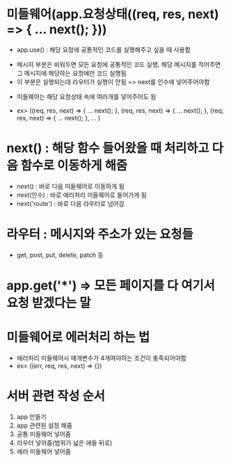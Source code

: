 # 미들웨어(app.요청상태((req, res, next) => { ... next(); }))
- app.use() : 해당 요청에 공통적인 코드를 실행해주고 싶을 때 사용함
+ 메시지 부분은 비워두면 모든 요청에 공통적인 코드 실행, 해당 메시지를 적어주면 그 메시지에 해당하는 요청에만 코드 실행됨
+ 이 부분은 실행되는데 라우터가 실행이 안됨 => next를 인수에 넣어주어야함
- 미들웨어는 해당 요청상태 속에 여러개를 넣어주어도 됨
+ ex> ((req, res, next) => { ... next(); }, (req, res, next) => { ... next(); }, (req, res, next) => { ... next(); }, ... )

# next() : 해당 함수 들어왔을 때 처리하고 다음 함수로 이동하게 해줌
- next() : 바로 다음 미들웨어로 이동하게 됨
- next(인수) : 바로 에러처리 미들웨어로 들어가게 됨
- next('route') : 바로 다음 라우터로 넘어감

# 라우터 : 메시지와 주소가 있는 요청들
- get, post, put, delete, patch 등

# app.get('*') => 모든 페이지를 다 여기서 요청 받겠다는 말

# 미들웨어로 에러처리 하는 법
- 에러처리 미들웨어시 매개변수가 4개여야하는 조건이 충족되어야함
- ex> ((err, req, res, next) => {})

# 서버 관련 작성 순서
1. app 만들기
2. app 관련된 설정 해줌
3. 공통 미들웨어 넣어줌
4. 라우터 넣어줌(범위가 넓은 애들 뒤로)
5. 에러 미들웨어 넣어줌